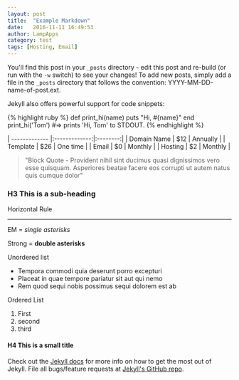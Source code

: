 ```yaml
---
layout: post
title:  "Example Markdown"
date:   2016-11-11 16:49:53
author: LampApps
category: test
tags: [Hosting, Email]
---
```


You'll find this post in your `_posts` directory - edit this post and re-build (or run with the `-w` switch) to see your changes!
To add new posts, simply add a file in the `_posts` directory that follows the convention: YYYY-MM-DD-name-of-post.ext.

Jekyll also offers powerful support for code snippets:

{% highlight ruby %}
def print_hi(name)
  puts "Hi, #{name}"
end
print_hi('Tom')
#=> prints 'Hi, Tom' to STDOUT.
{% endhighlight %}

<!--more-->

| ------------- |:-------------:|:--------:|
| Domain Name   | $12			| Annually |
| Template     	| $26      		| One time |
| Email 		| $0		    | Monthly  |
| Hosting 		| $2		    | Monthly  |



> "Block Quote - Provident nihil sint ducimus quasi dignissimos vero esse quisquam. Asperiores beatae facere eos corrupti ut autem natus quis cumque dolor"

### H3 This is a sub-heading

Horizontal Rule

- - -

EM = *single asterisks*

Strong = **double asterisks**


Unordered list

* Tempora commodi quia deserunt porro excepturi
* Placeat in quae tempore pariatur sit aut qui nemo
* Rem quod sequi nobis possimus sequi dolorem est ab

Ordered List

1. First
2. second
3. third

#### H4 This is a small title

Check out the [Jekyll docs][jekyll] for more info on how to get the most out of Jekyll. File all bugs/feature requests at [Jekyll's GitHub repo][jekyll-gh].

[jekyll-gh]: https://github.com/mojombo/jekyll
[jekyll]:    http://jekyllrb.com
